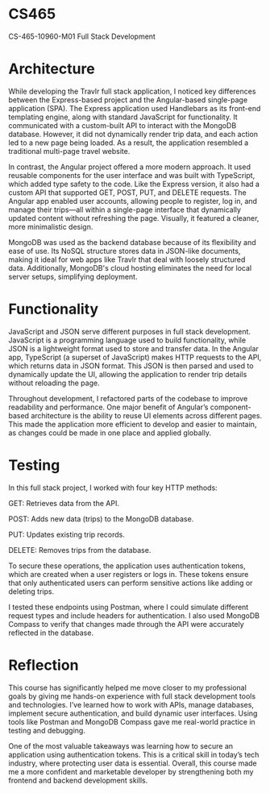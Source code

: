 # CS465
CS-465-10960-M01 Full Stack Development

# Architecture

While developing the Travlr full stack application, I noticed key differences between the Express-based project and the Angular-based single-page application (SPA). The Express application used Handlebars as its front-end templating engine, along with standard JavaScript for functionality. It communicated with a custom-built API to interact with the MongoDB database. However, it did not dynamically render trip data, and each action led to a new page being loaded. As a result, the application resembled a traditional multi-page travel website.

In contrast, the Angular project offered a more modern approach. It used reusable components for the user interface and was built with TypeScript, which added type safety to the code. Like the Express version, it also had a custom API that supported GET, POST, PUT, and DELETE requests. The Angular app enabled user accounts, allowing people to register, log in, and manage their trips—all within a single-page interface that dynamically updated content without refreshing the page. Visually, it featured a cleaner, more minimalistic design.

MongoDB was used as the backend database because of its flexibility and ease of use. Its NoSQL structure stores data in JSON-like documents, making it ideal for web apps like Travlr that deal with loosely structured data. Additionally, MongoDB's cloud hosting eliminates the need for local server setups, simplifying deployment.

# Functionality

JavaScript and JSON serve different purposes in full stack development. JavaScript is a programming language used to build functionality, while JSON is a lightweight format used to store and transfer data. In the Angular app, TypeScript (a superset of JavaScript) makes HTTP requests to the API, which returns data in JSON format. This JSON is then parsed and used to dynamically update the UI, allowing the application to render trip details without reloading the page.

Throughout development, I refactored parts of the codebase to improve readability and performance. One major benefit of Angular’s component-based architecture is the ability to reuse UI elements across different pages. This made the application more efficient to develop and easier to maintain, as changes could be made in one place and applied globally.

# Testing

In this full stack project, I worked with four key HTTP methods:

GET: Retrieves data from the API.

POST: Adds new data (trips) to the MongoDB database.

PUT: Updates existing trip records.

DELETE: Removes trips from the database.

To secure these operations, the application uses authentication tokens, which are created when a user registers or logs in. These tokens ensure that only authenticated users can perform sensitive actions like adding or deleting trips.

I tested these endpoints using Postman, where I could simulate different request types and include headers for authentication. I also used MongoDB Compass to verify that changes made through the API were accurately reflected in the database.

# Reflection

This course has significantly helped me move closer to my professional goals by giving me hands-on experience with full stack development tools and technologies. I’ve learned how to work with APIs, manage databases, implement secure authentication, and build dynamic user interfaces. Using tools like Postman and MongoDB Compass gave me real-world practice in testing and debugging.

One of the most valuable takeaways was learning how to secure an application using authentication tokens. This is a critical skill in today’s tech industry, where protecting user data is essential. Overall, this course made me a more confident and marketable developer by strengthening both my frontend and backend development skills.
